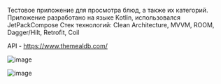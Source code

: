 Тестовое приложение для просмотра блюд, а также их категорий.
Приложение разработано на языке Kotlin, использовался JetPackCompose
Стек технологий: 
Clean Architecture,
MVVM,
ROOM,
Dagger/Hilt,
Retrofit,
Coil

API - https://www.themealdb.com/

![image](https://github.com/m4kson4ik/TestingFoodAPP/assets/117363668/9a4613aa-ad68-443b-8670-84f54c6cc875)

![image](https://github.com/m4kson4ik/TestingFoodAPP/assets/117363668/54496985-c29e-4573-ba52-3bfb35e5b533)
